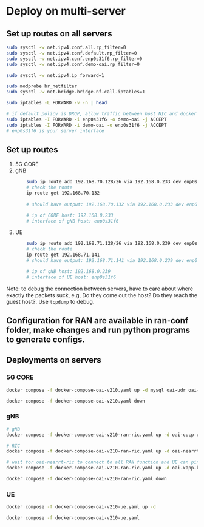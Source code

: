 # Deploy on multi-server

## Set up routes on all servers

```bash
sudo sysctl -w net.ipv4.conf.all.rp_filter=0
sudo sysctl -w net.ipv4.conf.default.rp_filter=0
sudo sysctl -w net.ipv4.conf.enp0s31f6.rp_filter=0
sudo sysctl -w net.ipv4.conf.demo-oai.rp_filter=0

sudo sysctl -w net.ipv4.ip_forward=1

sudo modprobe br_netfilter
sudo sysctl -w net.bridge.bridge-nf-call-iptables=1

sudo iptables -L FORWARD -v -n | head

# if default policy is DROP, allow traffic between host NIC and docker bridge:
sudo iptables -I FORWARD -i enp0s31f6 -o demo-oai -j ACCEPT
sudo iptables -I FORWARD -i demo-oai -o enp0s31f6 -j ACCEPT
# enp0s31f6 is your server interface
```

## Set up routes
1. 5G CORE
2. gNB
    ```bash
        sudo ip route add 192.168.70.128/26 via 192.168.0.233 dev enp0s31f6
        # check the route
        ip route get 192.168.70.132
        
        # should have output: 192.168.70.132 via 192.168.0.233 dev enp0s31f6 src 192.168.0.239 uid 1000

        # ip of CORE host: 192.168.0.233
        # interface of gNB host: enp0s31f6

    ```
3. UE
    ```bash
        sudo ip route add 192.168.71.128/26 via 192.168.0.239 dev enp0s31f6
        # check the route
        ip route get 192.168.71.141
        # should have output: 192.168.71.141 via 192.168.0.239 dev enp0s31f6 src 192.168.0.141 uid 1000

        # ip of gNB host: 192.168.0.239
        # interface of UE host: enp0s31f6
    ```

Note: to debug the connection between servers, have to care about where exactly the packets suck, e.g, Do they come out the host? Do they reach the guest host?. Use `tcpdump` to debug.

## Configuration for RAN are available in ran-conf folder, make changes and run python programs to generate configs.

## Deployments on servers
### 5G CORE
```bash
docker compose -f docker-compose-oai-v210.yaml up -d mysql oai-udr oai-udm oai-ausf oai-nrf oai-amf oai-smf oai-upf oai-ext-dn

docker compose -f docker-compose-oai-v210.yaml down
```

### gNB
```bash
# gNB
docker compose -f docker-compose-oai-v210-ran-ric.yaml up -d oai-cucp oai-cuup oai-du

# RIC
docker compose -f docker-compose-oai-v210-ran-ric.yaml up -d oai-nearrt-ric

# wait for oai-nearrt-ric to connect to all RAN function and UE can ping oai-ext-dn first, 
docker compose -f docker-compose-oai-v210-ran-ric.yaml up -d oai-xapp-kpm oai-xapp-gtp-mac oai-xapp-rc

docker compose -f docker-compose-oai-v210-ran-ric.yaml down
```

### UE
```bash
docker compose -f docker-compose-oai-v210-ue.yaml up -d

docker compose -f docker-compose-oai-v210-ue.yaml
```